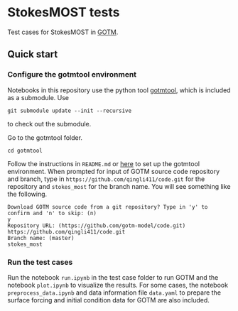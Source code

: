 # StokesMOST tests

Test cases for StokesMOST in [GOTM](https://gotm.net).

## Quick start

### Configure the gotmtool environment

Notebooks in this repository use the python tool [gotmtool](https://github.com/qingli411/gotmtool), which is included as a submodule.
Use
```
git submodule update --init --recursive
```
to check out the submodule.

Go to the gotmtool folder.
```
cd gotmtool
```

Follow the instructions in `README.md` or [here](https://github.com/qingli411/gotmtool) to set up the gotmtool environment. When prompted for input of GOTM source code repository and branch, type in `https://github.com/qingli411/code.git` for the repository and `stokes_most` for the branch name. You will see something like the following.

```
Download GOTM source code from a git repository? Type in 'y' to confirm and 'n' to skip: (n)
y
Repository URL: (https://github.com/gotm-model/code.git)
https://github.com/qingli411/code.git
Branch name: (master)
stokes_most
```

### Run the test cases

Run the notebook `run.ipynb` in the test case folder to run GOTM and the notebook `plot.ipynb` to visualize the results. For some cases, the notebook `preprocess_data.ipynb` and data information file `data.yaml` to prepare the surface forcing and initial condition data for GOTM are also included.

